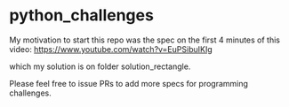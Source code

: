 # python_challenges

My motivation to start this repo was the spec on the first 4 minutes of this video:
https://www.youtube.com/watch?v=EuPSibuIKIg 

which my solution is on folder solution_rectangle.

Please feel free to issue PRs to add more specs for programming challenges.
